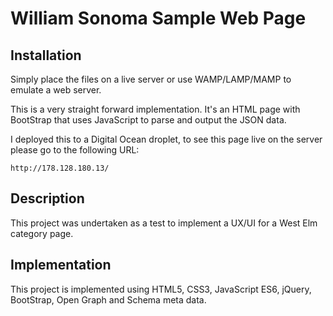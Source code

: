 # William Sonoma Sample Web Page

## Installation

Simply place the files on a live server or use WAMP/LAMP/MAMP to emulate a web server.

This is a very straight forward implementation. It's an HTML page with BootStrap that uses JavaScript to parse and output the JSON data.  

I deployed this to a Digital Ocean droplet, to see this page live on the server please go to the following URL:

```
http://178.128.180.13/
```

## Description

This project was undertaken as a test to implement a UX/UI for a West Elm category page.

## Implementation

This project is implemented using HTML5, CSS3, JavaScript ES6, jQuery, BootStrap, Open Graph and Schema meta data.
